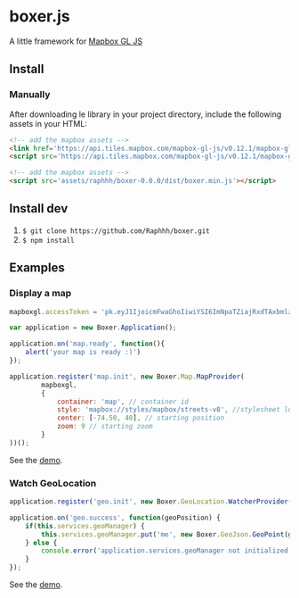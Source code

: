 # boxer.js
A little framework for [Mapbox GL JS](https://www.mapbox.com/mapbox-gl-js/api/)


## Install

### Manually

After downloading le library in your project directory, include the following assets in your HTML:

```html
<!-- add the mapbox assets -->
<link href='https://api.tiles.mapbox.com/mapbox-gl-js/v0.12.1/mapbox-gl.css' rel='stylesheet' />
<script src='https://api.tiles.mapbox.com/mapbox-gl-js/v0.12.1/mapbox-gl.js'></script>

<!-- add the mapbox assets -->
<script src='assets/raphhh/boxer-0.0.0/dist/boxer.min.js'></script>

```

## Install dev

 1. `$ git clone https://github.com/Raphhh/boxer.git`
 2. `$ npm install`


## Examples

### Display a map

```javascript
mapboxgl.accessToken = 'pk.eyJ1IjoicmFwaGhoIiwiYSI6ImNpaTZiajRxdTAxbmlzd2txbnFzOHJhZGQifQ.fazKIAAlHZWCM2RTSjU86w';

var application = new Boxer.Application();

application.on('map.ready', function(){
    alert('your map is ready :)')
});

application.register('map.init', new Boxer.Map.MapProvider(
        mapboxgl,
        {
            container: 'map', // container id
            style: 'mapbox://styles/mapbox/streets-v8', //stylesheet location
            center: [-74.50, 40], // starting position
            zoom: 9 // starting zoom
        }
))();
```

See the [demo](demo/01-display-map.html).


### Watch GeoLocation

```javascript
application.register('geo.init', new Boxer.GeoLocation.WatcherProvider(navigator));

application.on('geo.success', function(geoPosition) {
    if(this.services.geoManager) {
        this.services.geoManager.put('me', new Boxer.GeoJson.GeoPoint(geoPosition));
    } else {
        console.error('application.services.geoManager not initialized');
    }
});

```

See the [demo](demo/02-watch-geolocation.html).